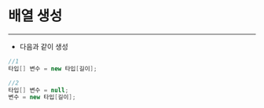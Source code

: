 # 배열 생성
---
- 다음과 같이 생성
```java
//1
타입[] 변수 = new 타입[길이];

//2
타입[] 변수 = null;
변수 = new 타입[길이];
```
